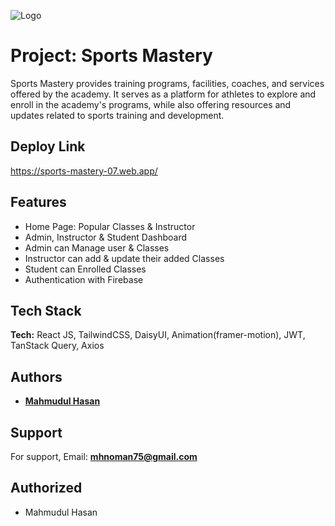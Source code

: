 ![Logo](https://i.ibb.co/MgrYZk3/logo.png)

# Project: **Sports Mastery**

Sports Mastery provides training programs, facilities, coaches, and services offered by the academy. It serves as a platform for athletes to explore and enroll in the academy's programs, while also offering resources and updates related to sports training and development.

## Deploy Link
https://sports-mastery-07.web.app/

## Features

- Home Page: Popular Classes & Instructor
- Admin, Instructor & Student Dashboard
- Admin can Manage user & Classes
- Instructor can add & update their added Classes
- Student can Enrolled Classes
- Authentication with Firebase

## Tech Stack

**Tech:** React JS, TailwindCSS, DaisyUI, Animation(framer-motion), JWT, TanStack Query, Axios


## Authors

- [**Mahmudul Hasan**](https://github.com/mahmudul-noman)


## Support

For support, Email: **mhnoman75@gmail.com**
## Authorized
- Mahmudul Hasan